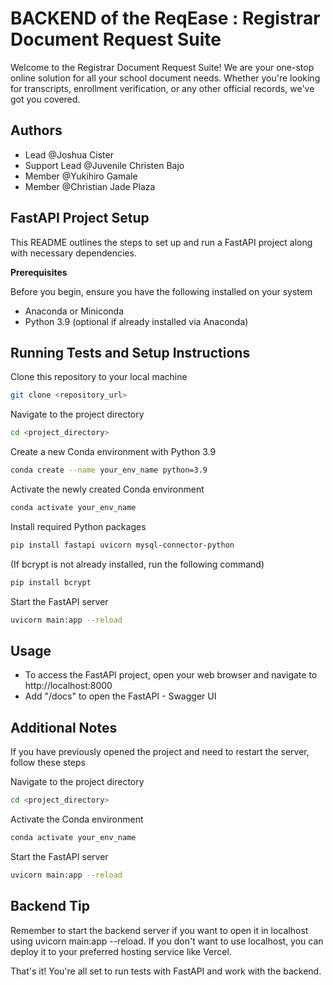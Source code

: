 # BACKEND of the ReqEase : Registrar Document Request Suite

Welcome to the Registrar Document Request Suite! We are your one-stop online solution for all your school document needs. Whether you're looking for transcripts, enrollment verification, or any other official records, we've got you covered. 

## Authors

- Lead @Joshua Cister
- Support Lead @Juvenile Christen Bajo
- Member @Yukihiro Gamale
- Member @Christian Jade Plaza

## FastAPI Project Setup

This README outlines the steps to set up and run a FastAPI project along with necessary dependencies.

**Prerequisites**

Before you begin, ensure you have the following installed on your system

- Anaconda or Miniconda
- Python 3.9 (optional if already installed via Anaconda)

## Running Tests and Setup Instructions

Clone this repository to your local machine

```bash
git clone <repository_url> 
```

Navigate to the project directory

```bash
cd <project_directory> 
```

Create a new Conda environment with Python 3.9

```bash
conda create --name your_env_name python=3.9 
```

Activate the newly created Conda environment

```bash
conda activate your_env_name 
```

Install required Python packages

```bash
pip install fastapi uvicorn mysql-connector-python 
```

(If bcrypt is not already installed, run the following command)

```bash
pip install bcrypt 
```

Start the FastAPI server

```bash
uvicorn main:app --reload 
```

## Usage

- To access the FastAPI project, open your web browser and navigate to http://localhost:8000
- Add "/docs" to open the FastAPI - Swagger UI

## Additional Notes
If you have previously opened the project and need to restart the server, follow these steps

Navigate to the project directory

```bash
cd <project_directory>
```

Activate the Conda environment

```bash
conda activate your_env_name
```

Start the FastAPI server

```bash
uvicorn main:app --reload
```

## Backend Tip

Remember to start the backend server if you want to open it in localhost using uvicorn main:app --reload. If you don't want to use localhost, you can deploy it to your preferred hosting service like Vercel.

That's it! You're all set to run tests with FastAPI and work with the backend.
